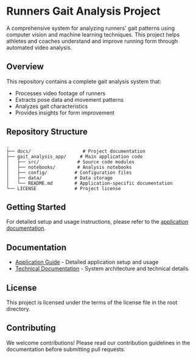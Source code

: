 # Runners Gait Analysis Project

A comprehensive system for analyzing runners' gait patterns using computer vision and machine learning techniques. This project helps athletes and coaches understand and improve running form through automated video analysis.

## Overview

This repository contains a complete gait analysis system that:

- Processes video footage of runners
- Extracts pose data and movement patterns
- Analyzes gait characteristics
- Provides insights for form improvement

## Repository Structure

```text
.
├── docs/                   # Project documentation
├── gait_analysis_app/     # Main application code
│   ├── src/              # Source code modules
│   ├── notebooks/        # Analysis notebooks
│   ├── config/          # Configuration files
│   ├── data/            # Data storage
│   └── README.md        # Application-specific documentation
└── LICENSE              # Project license
```

## Getting Started

For detailed setup and usage instructions, please refer to the [application documentation](gait_analysis_app/README.md).

## Documentation

- [Application Guide](gait_analysis_app/README.md) - Detailed application setup and usage
- [Technical Documentation](docs/) - System architecture and technical details

## License

This project is licensed under the terms of the license file in the root directory.

## Contributing

We welcome contributions! Please read our contribution guidelines in the documentation before submitting pull requests.
